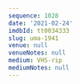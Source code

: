 ```yaml
---
sequence: 1028
date: '2021-02-24'
imdbId: tt0034333
slug: uma-1941
venue: null
venueNotes: null
medium: VHS-rip
mediumNotes: null
---
```


